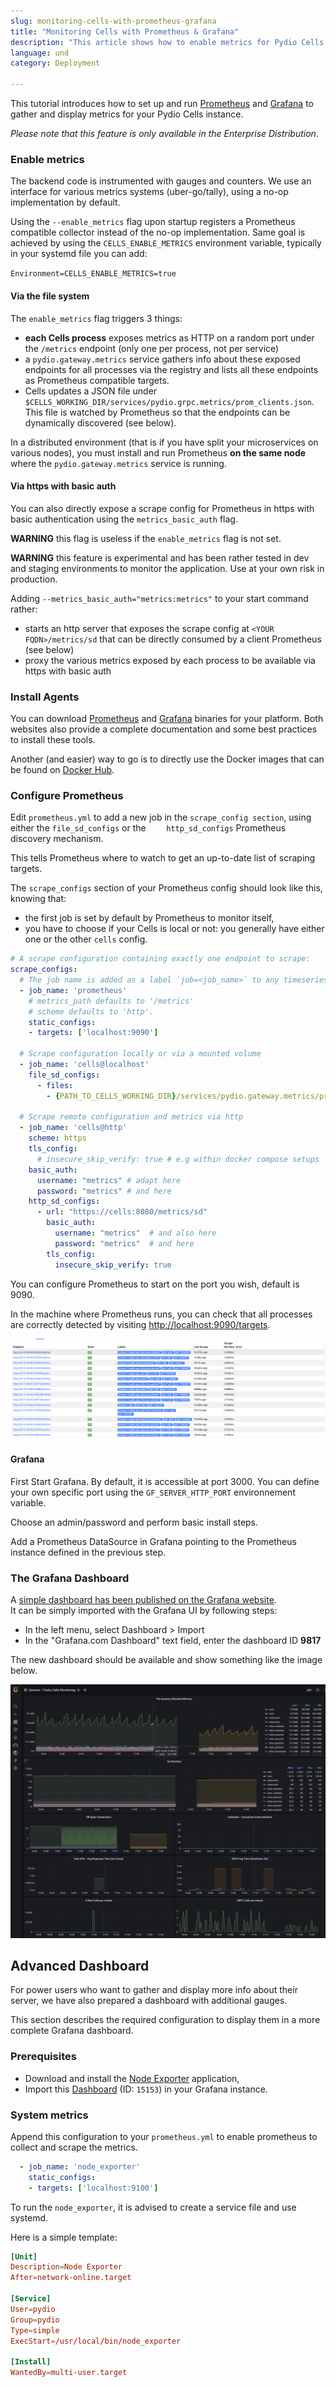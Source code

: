 ```yaml
---
slug: monitoring-cells-with-prometheus-grafana
title: "Monitoring Cells with Prometheus & Grafana"
description: "This article shows how to enable metrics for Pydio Cells configure Prometheus and monitor with Grafana."
language: und
category: Deployment

---
```

This tutorial introduces how to set up and run [Prometheus](https://prometheus.io) and [Grafana](https://grafana.com) to gather and display metrics for your Pydio Cells instance.

_Please note that this feature is only available in the Enterprise Distribution_.

### Enable metrics

The backend code is instrumented with gauges and counters. We use an interface for various metrics systems (uber-go/tally), using a no-op implementation by default.

Using the `--enable_metrics` flag upon startup registers a Prometheus compatible collector instead of the no-op implementation.
Same goal is achieved by using the `CELLS_ENABLE_METRICS` environment variable, typically in your systemd file you can add:

`Environment=CELLS_ENABLE_METRICS=true`

#### Via the file system 

The `enable_metrics` flag triggers 3 things: 

- **each Cells process** exposes metrics as HTTP on a random port under the `/metrics` endpoint (only one per process, not per service)
- a `pydio.gateway.metrics` service gathers info about these exposed endpoints for all processes via the registry and lists all these endpoints as Prometheus compatible targets.
- Cells updates a JSON file under `$CELLS_WORKING_DIR/services/pydio.grpc.metrics/prom_clients.json`. This file is watched by Prometheus so that the endpoints can be dynamically discovered (see below).

In a distributed environment (that is if you have split your microservices on various nodes), you must install and run Prometheus **on the same node** where the `pydio.gateway.metrics` service is running.

#### Via https with basic auth

You can also directly expose a scrape config for Prometheus in https with basic authentication using the `metrics_basic_auth` flag.

**WARNING** this flag is useless if the `enable_metrics` flag is not set.

**WARNING** this feature is experimental and has been rather tested in dev and staging environments to monitor the application. Use at your own risk in production. 

Adding `--metrics_basic_auth="metrics:metrics"` to your start command rather:

- starts an http server that exposes the scrape config at `<YOUR FQDN>/metrics/sd` that can be directly consumed by a client Prometheus (see below)
- proxy the various metrics exposed by each process to be available via https with basic auth   

### Install Agents

You can download [Prometheus](https://prometheus.io/download/) and [Grafana](https://grafana.com/grafana/download) binaries for your platform.
Both websites also provide a complete documentation and some best practices to install these tools.

Another (and easier) way to go is to directly use the Docker images that can be found on [Docker Hub](https://hub.docker.com).

### Configure Prometheus

Edit `prometheus.yml` to add a new job in the `scrape_config section`, using either the `file_sd_configs` or the `    http_sd_configs` Prometheus discovery mechanism.

This tells Prometheus where to watch to get an up-to-date list of scraping targets.

The `scrape_configs` section of your Prometheus config should look like this, knowing that:

- the first job is set by default by Prometheus to monitor itself,
- you have to choose if your Cells is local or not: you generally have either one or the other `cells` config.

```yaml
# A scrape configuration containing exactly one endpoint to scrape:
scrape_configs:
  # The job name is added as a label `job=<job_name>` to any timeseries scraped from this config.
  - job_name: 'prometheus'
    # metrics_path defaults to '/metrics'
    # scheme defaults to 'http'.
    static_configs:
    - targets: ['localhost:9090']

  # Scrape configuration locally or via a mounted volume
  - job_name: 'cells@localhost'
    file_sd_configs:
      - files:
        - {PATH_TO_CELLS_WORKING_DIR}/services/pydio.gateway.metrics/prom_clients.json

  # Scrape remote configuration and metrics via http
  - job_name: 'cells@http'
    scheme: https
    tls_config:
      # insecure_skip_verify: true # e.g within docker compose setups
    basic_auth:
      username: "metrics" # adapt here
      password: "metrics" # and here
    http_sd_configs:
      - url: "https://cells:8080/metrics/sd"
        basic_auth:
          username: "metrics"  # and also here
          password: "metrics"  # and here
        tls_config:
          insecure_skip_verify: true  
```

You can configure Prometheus to start on the port you wish, default is 9090.

In the machine where Prometheus runs, you can check that all processes are correctly detected by visiting [http://localhost:9090/targets](http://localhost:9090/targets).

![](../images/devops/Prometheus-Targets.png)

#### Grafana

First Start Grafana. By default, it is accessible at port 3000. You can define your own specific port using the `GF_SERVER_HTTP_PORT` environnement variable.

Choose an admin/password and perform basic install steps.

Add a Prometheus DataSource in Grafana pointing to the Prometheus instance defined in the previous step.

### The Grafana Dashboard

A [simple dashboard has been published on the Grafana website](https://grafana.com/dashboards/9817).  
It can be simply imported with the Grafana UI by following steps:

- In the left menu, select Dashboard > Import
- In the "Grafana.com Dashboard" text field, enter the dashboard ID **9817**

The new dashboard should be available and show something like the image below.

![](../images/devops/Grafana-Dashboard.png)

## Advanced Dashboard

For power users who want to gather and display more info about their server, we have also prepared a dashboard with additional gauges.

This section describes the required configuration to display them in a more complete Grafana dashboard.

### Prerequisites

- Download and install the [Node Exporter](https://github.com/prometheus/node_exporter) application,
- Import this [Dashboard](https://grafana.com/grafana/dashboards/15153) (ID: `15153`) in your Grafana instance.

### System metrics

Append this configuration to your `prometheus.yml` to enable prometheus to collect and scrape the metrics.

```yaml
  - job_name: 'node_exporter'
    static_configs:
    - targets: ['localhost:9100']
```

To run the `node_exporter`, it is advised to create a service file and use systemd.

Here is a simple template:

```conf
[Unit]
Description=Node Exporter
After=network-online.target

[Service]
User=pydio
Group=pydio
Type=simple
ExecStart=/usr/local/bin/node_exporter

[Install]
WantedBy=multi-user.target
```
